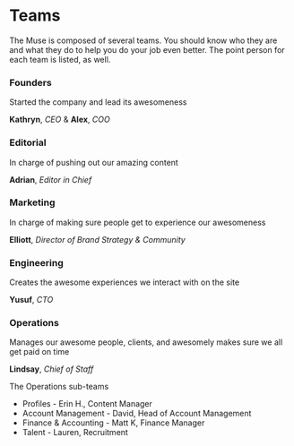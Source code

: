 # Teams

The Muse is composed of several teams.  You should know who they are and what they do to help you do your job even better.  The point person for each team is listed, as well.


### Founders

Started the company and lead its awesomeness

**Kathryn**, *CEO* & **Alex**, *COO*



### Editorial

In charge of pushing out our amazing content

**Adrian**, *Editor in Chief*



### Marketing

In charge of making sure people get to experience our awesomeness

**Elliott**, *Director of Brand Strategy & Community*



### Engineering

Creates the awesome experiences we interact with on the site

**Yusuf**, *CTO*




### Operations

Manages our awesome people, clients, and awesomely makes sure we all get paid on time

**Lindsay**, *Chief of Staff*

The Operations sub-teams
* Profiles - Erin H., Content Manager
* Account Management - David, Head of Account Management
* Finance & Accounting - Matt K, Finance Manager
* Talent - Lauren, Recruitment